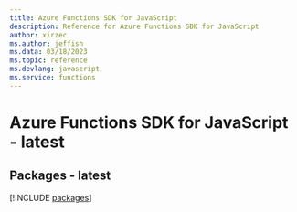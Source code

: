 ```yaml
---
title: Azure Functions SDK for JavaScript
description: Reference for Azure Functions SDK for JavaScript
author: xirzec
ms.author: jeffish
ms.data: 03/18/2023
ms.topic: reference
ms.devlang: javascript
ms.service: functions
---
```

# Azure Functions SDK for JavaScript - latest
## Packages - latest
[!INCLUDE [packages](functions-index.md)]